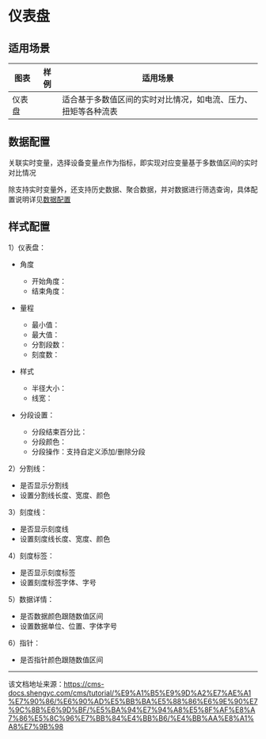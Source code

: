 # 仪表盘

## 适用场景​

图表| 样例| 适用场景  
---|---|---  
仪表盘| | 适合基于多数值区间的实时对比情况，如电流、压力、扭矩等各种流表  
  
## 数据配置​

关联实时变量，选择设备变量点作为指标，即实现对应变量基于多数值区间的实时对比情况

除支持实时变量外，还支持历史数据、聚合数据，并对数据进行筛选查询，具体配置说明详见[数据配置](/cms/tutorial/页面管理/搭建分析看板/应用可视化组件/数据配置)

## 样式配置​

1）仪表盘：

  * 角度

    * 开始角度：
    * 结束角度：
  * 量程

    * 最小值：
    * 最大值：
    * 分割段数：
    * 刻度数：
  * 样式

    * 半径大小：
    * 线宽：
  * 分段设置：

    * 分段结束百分比：
    * 分段颜色：
    * 分段操作：支持自定义添加/删除分段



2）分割线：

  * 是否显示分割线
  * 设置分割线长度、宽度、颜色



3）刻度线：

  * 是否显示刻度线
  * 设置刻度线长度、宽度、颜色



4）刻度标签：

  * 是否显示刻度标签
  * 设置刻度标签字体、字号



5）数据详情：

  * 是否数据颜色跟随数值区间
  * 设置数据单位、位置、字体字号



6）指针：

  * 是否指针颜色跟随数值区间




---

该文档地址来源：https://cms-docs.shengyc.com/cms/tutorial/%E9%A1%B5%E9%9D%A2%E7%AE%A1%E7%90%86/%E6%90%AD%E5%BB%BA%E5%88%86%E6%9E%90%E7%9C%8B%E6%9D%BF/%E5%BA%94%E7%94%A8%E5%8F%AF%E8%A7%86%E5%8C%96%E7%BB%84%E4%BB%B6/%E4%BB%AA%E8%A1%A8%E7%9B%98